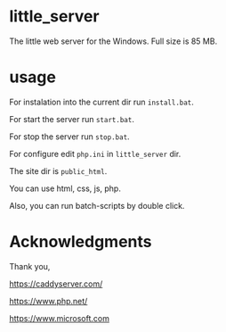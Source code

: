 # little_server
The little web server for the Windows. Full size is 85 MB.
# usage
For instalation into the current dir run `install.bat`.

For start the server run `start.bat`.

For stop the server run `stop.bat`.

For configure edit `php.ini` in `little_server` dir.

The site dir is `public_html`.

You can use html, css, js, php.

Also, you can run batch-scripts by double click.

# Acknowledgments
Thank you,

https://caddyserver.com/

https://www.php.net/

https://www.microsoft.com
